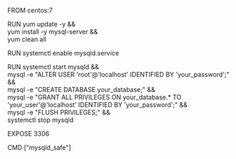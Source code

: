 FROM centos:7

RUN yum update -y && \
    yum install -y mysql-server && \
    yum clean all

RUN systemctl enable mysqld.service

RUN systemctl start mysqld && \
    mysql -e "ALTER USER 'root'@'localhost' IDENTIFIED BY 'your_password';" && \
    mysql -e "CREATE DATABASE your_database;" && \
    mysql -e "GRANT ALL PRIVILEGES ON your_database.* TO 'your_user'@'localhost' IDENTIFIED BY 'your_password';" && \
    mysql -e "FLUSH PRIVILEGES;" && \
    systemctl stop mysqld

EXPOSE 3306

CMD ["mysqld_safe"]